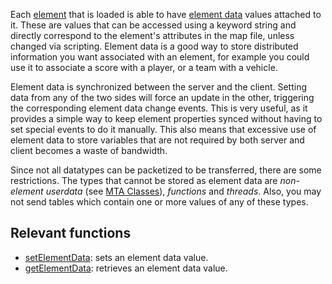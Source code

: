 Each [element](/element.md "wikilink") that is loaded is able to have [element data](/element_data.md "wikilink") values attached to it. These are values that can be accessed using a keyword string and directly correspond to the element's attributes in the map file, unless changed via scripting. Element data is a good way to store distributed information you want associated with an element, for example you could use it to associate a score with a player, or a team with a vehicle.

Element data is synchronized between the server and the client. Setting data from any of the two sides will force an update in the other, triggering the corresponding element data change events. This is very useful, as it provides a simple way to keep element properties synced without having to set special events to do it manually. This also means that excessive use of element data to store variables that are not required by both server and client becomes a waste of bandwidth.

Since not all datatypes can be packetized to be transferred, there are some restrictions. The types that cannot be stored as element data are *non-element userdata* (see [MTA Classes](/MTA_Classes.md "wikilink")), *functions* and *threads*. Also, you may not send tables which contain one or more values of any of these types.

Relevant functions
------------------

-   [setElementData](/setElementData.md "wikilink"): sets an element data value.
-   [getElementData](/getElementData.md "wikilink"): retrieves an element data value.

